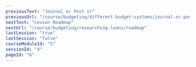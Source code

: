 ```yaml
---
previousText: "Journal or Post it"
previousUrl: "/course/budgeting/different-budget-systems/journal-or-post-it"
nextText: "Lesson Roadmap"
nextUrl: "/course/budgeting/researching-loans/roadmap"
lastLession: "true"
lastSession: "false"
courseModuleId: "5"
sessionId: "4"
pageId: "6"
---
```



